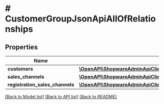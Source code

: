# # CustomerGroupJsonApiAllOfRelationships

## Properties

Name | Type | Description | Notes
------------ | ------------- | ------------- | -------------
**customers** | [**\OpenAPI\ShopwareAdminApiClient\Model\CustomerGroupJsonApiAllOfRelationshipsCustomers**](CustomerGroupJsonApiAllOfRelationshipsCustomers.md) |  | [optional]
**sales_channels** | [**\OpenAPI\ShopwareAdminApiClient\Model\CustomerGroupJsonApiAllOfRelationshipsSalesChannels**](CustomerGroupJsonApiAllOfRelationshipsSalesChannels.md) |  | [optional]
**registration_sales_channels** | [**\OpenAPI\ShopwareAdminApiClient\Model\CustomerGroupJsonApiAllOfRelationshipsRegistrationSalesChannels**](CustomerGroupJsonApiAllOfRelationshipsRegistrationSalesChannels.md) |  | [optional]

[[Back to Model list]](../../README.md#models) [[Back to API list]](../../README.md#endpoints) [[Back to README]](../../README.md)
